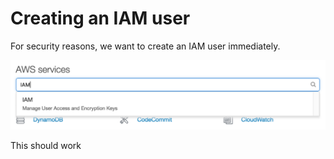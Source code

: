 # Creating an IAM user
For security reasons, we want to create an IAM user immediately.

![enter image description here](../assets/aws-1.png)

This should work
<!--stackedit_data:
eyJoaXN0b3J5IjpbLTE5Nzk5MTAwMzksLTcwMDUzMjg1NSwxOT
E0MTg0OTkwLC0xNjQwOTI5MzM0LDIxMDc0NTA2NDksMTUwNjU4
OTE0N119
-->